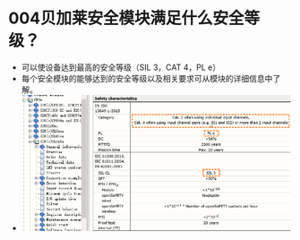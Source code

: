 # 004贝加莱安全模块满足什么安全等级？

- 可以使设备达到最高的安全等级（SIL 3，CAT 4，PL e）
- 每个安全模块的能够达到的安全等级以及相关要求可从模块的详细信息中了解。
- ![Img](./FILES/004贝加莱安全模块满足什么安全等级？.md/img-20220609015616.png)

